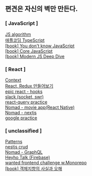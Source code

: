 ## 편견은 자신의 벽만 만든다.

### [ JavaScript ]

<a href="https://github.com/heyho00/algo">JS algorithm<a><br>
<a href="https://github.com/heyho00/type_study">애플코딩 TypeScript<a><br>
<a href="https://you-dont-know-js-study.vercel.app/">[book] You don't know JavaScript<a><br>
<a href="https://github.com/heyho00/storage/tree/main/storage/coreJS">[book] Core JavaScript<a><br>
<a href="https://github.com/heyho00/storage/tree/main/storage/deepdive">[book] Modern JS Deep Dive<a><br>
  
### [ React ]

<a href="https://github.com/heyho00/storage/tree/main/storage/context">Context<a><br>
<a href="https://github.com/heyho00/storage/tree/main/storage/makeReact%26Redux">React, Redux 만들어보기<a><br>
<a href="https://github.com/heyho00/react-hooks">epic react - hooks<a><br>
<a href="https://github.com/heyho00/slack">slack (socket, swr)<a><br>
<a href="https://github.com/heyho00/react-query">react-query practice<a><br>
<a href="https://github.com/heyho00/movieApp">Nomad - movie app(React Native)<a><br>
<a href="https://github.com/heyho00/harrynext">Nomad - nextjs<a><br>
<a href="https://github.com/heyho00/next-google">google practice</a><br>

### [ unclassified ]

<a href="https://github.com/heyho00/storage/tree/main/storage/DesignPattern">Patterns<a><br>
<a href="https://github.com/heyho00/nest_board">nestjs crud<a><br>
<a href="https://github.com/heyho00/harryql_api">Nomad - GraphQL<a><br>
<a href="https://github.com/heyho00/HeyhoTalk">Heyho Talk (Firebase)<a><br>
  <a href="https://github.com/heyho00/monorepo">wanted frontend challenge w.Monorepo<a><br>
<a href="https://github.com/heyho00/storage/tree/main/storage/%EA%B0%9D%EC%B2%B4%EC%A7%80%ED%96%A5%EC%9D%98%EC%82%AC%EC%8B%A4%EA%B3%BC%EC%98%A4%ED%95%B4">[book] 객체지향의 사실과 오해<a><br>

